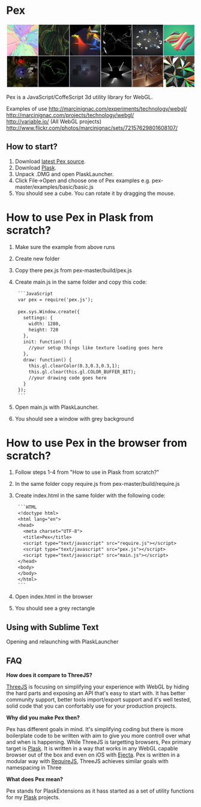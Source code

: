 # Pex

![Pex](assets/pex.jpg)

Pex is a JavaScript/CoffeScript 3d utility library for WebGL.

Examples of use
http://marcinignac.com/experiments/technology/webgl/  
http://marcinignac.com/projects/technology/webgl/  
http://variable.io/ (All WebGL projects)  
http://www.flickr.com/photos/marcinignac/sets/72157629801608107/  

## How to start?

1. Download [latest Pex source](https://github.com/vorg/pex/archive/master.zip).
2. Download [Plask](http://plask.org).
3. Unpack .DMG and open PlaskLauncher.
4. Click File->Open and choose one of Pex examples e.g. pex-master/examples/basic/basic.js
5. You should see a cube. You can rotate it by dragging the mouse.

# How to use Pex in Plask from scratch?

1. Make sure the example from above runs
2. Create new folder
3. Copy there pex.js from pex-master/build/pex.js
4. Create main.js in the same folder and copy this code:

	    ```JavaScript
	    var pex = require('pex.js');
	
	    pex.sys.Window.create({
	      settings: {
	        width: 1280,
	        height: 720
	      },
	      init: function() {
	        //your setup things like texture loading goes here
	      },
	      draw: function() {
	        this.gl.clearColor(0.3,0.3,0.3,1);
	        this.gl.clear(this.gl.COLOR_BUFFER_BIT);
	        //your drawing code goes here
	      }
	    });
	    ```

5. Open main.js with PlaskLauncher.
6. You should see a window with grey background

# How to use Pex in the browser from scratch?
1. Follow steps 1-4 from "How to use in Plask from scratch?"
2. In the same folder copy require.js from pex-master/build/require.js
3. Create index.html in the same folder with the following code:

	    ```HTML
	    <!doctype html>
	    <html lang="en">
	    <head>
	      <meta charset="UTF-8">
	      <title>Pex</title>
	      <script type="text/javascript" src="require.js"></script>
	      <script type="text/javascript" src="pex.js"></script>
	      <script type="text/javascript" src="main.js"></script>
	    </head>
	    <body>
	    </body>
	    </html>
	    ```

4. Open index.html in the browser
5. You should see a grey rectangle

## Using with Sublime Text

Opening and relaunching with PlaskLauncher

## FAQ


**How does it compare to ThreeJS?**

[ThreeJS](http://threejs.org) is focusing on simplifying your experience with WebGL by hiding the hard parts and exposing an API that's easy to start with. It has better community support, better tools import/export support and it's well tested, solid code that you can confortably use for your production projects.

**Why did you make Pex then?**

Pex has different goals in mind. It's simplifying coding but there is more boilerplate code to be written with aim to give you more controll over what and when is happening. While ThreeJS is targetting browsers, Pex primary target is [Plask](http://plask.org). It is written in a way that works in any WebGL capable browser out of the box and even on iOS with [Ejecta](https://github.com/phoboslab/ejecta). Pex is written in a modular way with [RequireJS](http://requirejs.org), ThreeJS achieves similar goals with namespacing in Three

**What does Pex mean?**

Pex stands for PlaskExtensions as it hass started as a set of utility functions for my [Plask](http://plask.org) projects.